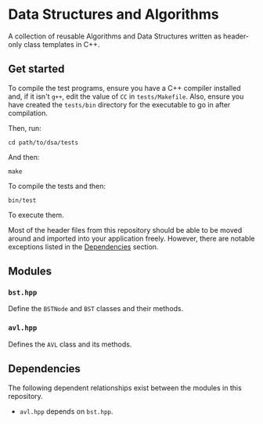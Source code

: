 # Data Structures and Algorithms

A collection of reusable Algorithms and Data Structures written as header-only class templates in C++.

## Get started

To compile the test programs, ensure you have a C++ compiler installed and, if it isn't `g++`, edit the value of `CC` in `tests/Makefile`. Also, ensure you have created the `tests/bin` directory for the executable to go in after compilation.

Then, run:
```
cd path/to/dsa/tests
```
And then:
```
make
```
To compile the tests and then:
```
bin/test
```
To execute them.  

Most of the header files from this repository should be able to be moved around and imported into your application freely. However, there are notable exceptions listed in the [Dependencies](#dependencies) section.

## Modules

### `bst.hpp`

Define the `BSTNode` and `BST` classes and their methods.

### `avl.hpp`

Defines the `AVL` class and its methods.

## Dependencies

The following dependent relationships exist between the modules in this repository.

- `avl.hpp` depends on `bst.hpp`.